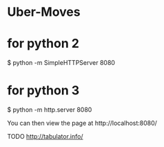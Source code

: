 # Uber-Moves

# for python 2
$ python -m SimpleHTTPServer 8080
# for python 3
$ python -m http.server 8080

You can then view the page at http://localhost:8080/

TODO http://tabulator.info/